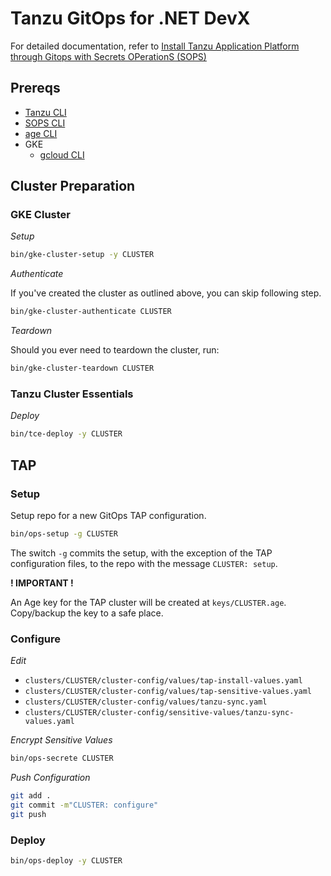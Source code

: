 # Tanzu GitOps for .NET DevX

For detailed documentation, refer to [Install Tanzu Application Platform through Gitops with Secrets OPerationS (SOPS)
](https://docs-staging.vmware.com/en/draft/VMware-Tanzu-Application-Platform/1.6/tap/install-gitops-sops.html)

## Prereqs

* [Tanzu CLI](https://docs-staging.vmware.com/en/draft/VMware-Tanzu-Application-Platform/1.6/tap/install-tanzu-cli.html)
* [SOPS CLI](https://github.com/getsops/sops)
* [age CLI](https://github.com/FiloSottile/age)
* GKE
  * [gcloud CLI](https://cloud.google.com/sdk/gcloud)

## Cluster Preparation

### GKE Cluster

*Setup*

```sh
bin/gke-cluster-setup -y CLUSTER
```

*Authenticate*

If you've created the cluster as outlined above, you can skip following step.

```sh
bin/gke-cluster-authenticate CLUSTER
```

*Teardown*

Should you ever need to teardown the cluster, run:

```sh
bin/gke-cluster-teardown CLUSTER
```

### Tanzu Cluster Essentials

*Deploy*

```sh
bin/tce-deploy -y CLUSTER
```

## TAP

### Setup

Setup repo for a new GitOps TAP configuration.

```sh
bin/ops-setup -g CLUSTER
```

The switch `-g` commits the setup, with the exception of the TAP configuration files, to the repo with the message `CLUSTER: setup`.

**! IMPORTANT !**

An Age key for the TAP cluster will be created at `keys/CLUSTER.age`.
Copy/backup the key to a safe place.

### Configure

*Edit*

* `clusters/CLUSTER/cluster-config/values/tap-install-values.yaml`
* `clusters/CLUSTER/cluster-config/values/tap-sensitive-values.yaml`
* `clusters/CLUSTER/cluster-config/values/tanzu-sync.yaml`
* `clusters/CLUSTER/cluster-config/sensitive-values/tanzu-sync-values.yaml`

*Encrypt Sensitive Values*

```sh
bin/ops-secrete CLUSTER
```

*Push Configuration*

```sh
git add .
git commit -m"CLUSTER: configure"
git push
```

### Deploy

```sh
bin/ops-deploy -y CLUSTER
```

